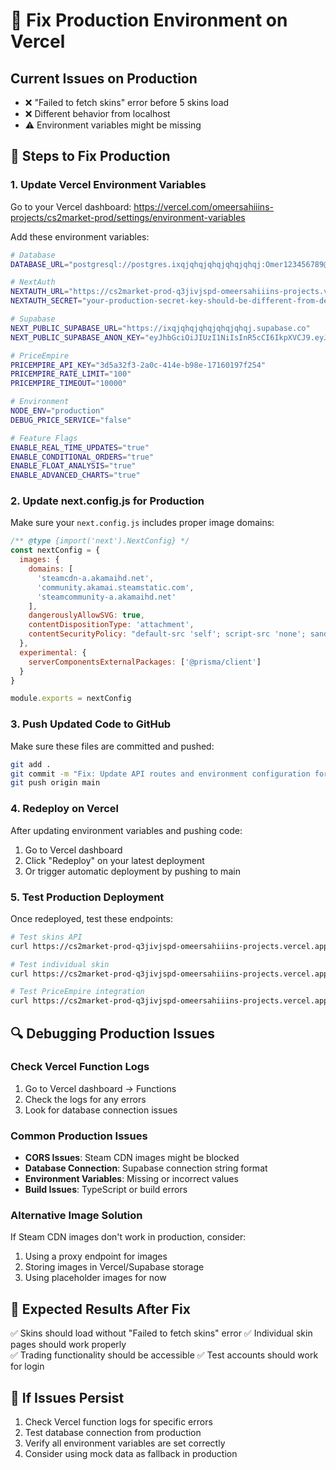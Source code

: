 # 🔧 Fix Production Environment on Vercel

## Current Issues on Production
- ❌ "Failed to fetch skins" error before 5 skins load
- ❌ Different behavior from localhost
- ⚠️ Environment variables might be missing

## 🚀 Steps to Fix Production

### 1. Update Vercel Environment Variables

Go to your Vercel dashboard: https://vercel.com/omeersahiiins-projects/cs2market-prod/settings/environment-variables

Add these environment variables:

```bash
# Database
DATABASE_URL="postgresql://postgres.ixqjqhqjqhqjqhqjqhqj:Omer123456789@aws-0-eu-central-1.pooler.supabase.com:6543/postgres?pgbouncer=true&connection_limit=1"

# NextAuth
NEXTAUTH_URL="https://cs2market-prod-q3jivjspd-omeersahiiins-projects.vercel.app"
NEXTAUTH_SECRET="your-production-secret-key-should-be-different-from-development"

# Supabase
NEXT_PUBLIC_SUPABASE_URL="https://ixqjqhqjqhqjqhqjqhqj.supabase.co"
NEXT_PUBLIC_SUPABASE_ANON_KEY="eyJhbGciOiJIUzI1NiIsInR5cCI6IkpXVCJ9.eyJpc3MiOiJzdXBhYmFzZSIsInJlZiI6Iml4cWpxaHFqcWhxanFocWpxaHFqIiwicm9sZSI6ImFub24iLCJpYXQiOjE3MzM5NTU5NzQsImV4cCI6MjA0OTUzMTk3NH0.example-key"

# PriceEmpire
PRICEMPIRE_API_KEY="3d5a32f3-2a0c-414e-b98e-17160197f254"
PRICEMPIRE_RATE_LIMIT="100"
PRICEMPIRE_TIMEOUT="10000"

# Environment
NODE_ENV="production"
DEBUG_PRICE_SERVICE="false"

# Feature Flags
ENABLE_REAL_TIME_UPDATES="true"
ENABLE_CONDITIONAL_ORDERS="true"
ENABLE_FLOAT_ANALYSIS="true"
ENABLE_ADVANCED_CHARTS="true"
```

### 2. Update next.config.js for Production

Make sure your `next.config.js` includes proper image domains:

```javascript
/** @type {import('next').NextConfig} */
const nextConfig = {
  images: {
    domains: [
      'steamcdn-a.akamaihd.net',
      'community.akamai.steamstatic.com',
      'steamcommunity-a.akamaihd.net'
    ],
    dangerouslyAllowSVG: true,
    contentDispositionType: 'attachment',
    contentSecurityPolicy: "default-src 'self'; script-src 'none'; sandbox;",
  },
  experimental: {
    serverComponentsExternalPackages: ['@prisma/client']
  }
}

module.exports = nextConfig
```

### 3. Push Updated Code to GitHub

Make sure these files are committed and pushed:

```bash
git add .
git commit -m "Fix: Update API routes and environment configuration for production"
git push origin main
```

### 4. Redeploy on Vercel

After updating environment variables and pushing code:
1. Go to Vercel dashboard
2. Click "Redeploy" on your latest deployment
3. Or trigger automatic deployment by pushing to main

### 5. Test Production Deployment

Once redeployed, test these endpoints:

```bash
# Test skins API
curl https://cs2market-prod-q3jivjspd-omeersahiiins-projects.vercel.app/api/skins

# Test individual skin
curl https://cs2market-prod-q3jivjspd-omeersahiiins-projects.vercel.app/api/skins/1

# Test PriceEmpire integration
curl https://cs2market-prod-q3jivjspd-omeersahiiins-projects.vercel.app/api/test-pricempire
```

## 🔍 Debugging Production Issues

### Check Vercel Function Logs
1. Go to Vercel dashboard → Functions
2. Check the logs for any errors
3. Look for database connection issues

### Common Production Issues
- **CORS Issues**: Steam CDN images might be blocked
- **Database Connection**: Supabase connection string format
- **Environment Variables**: Missing or incorrect values
- **Build Issues**: TypeScript or build errors

### Alternative Image Solution
If Steam CDN images don't work in production, consider:
1. Using a proxy endpoint for images
2. Storing images in Vercel/Supabase storage
3. Using placeholder images for now

## 🎯 Expected Results After Fix

✅ Skins should load without "Failed to fetch skins" error
✅ Individual skin pages should work properly  
✅ Trading functionality should be accessible
✅ Test accounts should work for login

## 🚨 If Issues Persist

1. Check Vercel function logs for specific errors
2. Test database connection from production
3. Verify all environment variables are set correctly
4. Consider using mock data as fallback in production 